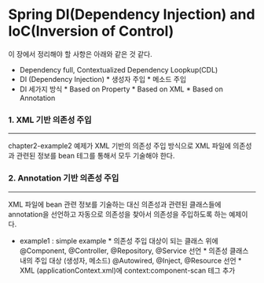 Spring DI(Dependency Injection) and IoC(Inversion of Control)
=======================================================================================
이 장에서 정리해야 할 사항은 아래와 같은 것 같다.

* Dependency full, Contextualized Dependency Loopkup(CDL)
* DI (Dependency Injection)
      * 생성자 주입
      * 메소드 주입
* DI 세가지 방식
      * Based on Property
      * Based on XML
      * Based on Annotation

### 1. XML 기반 의존성 주입
---------------------------------------------------------------------------------------
chapter2-example2 예제가 XML 기반의 의존성 주입 방식으로 XML 파일에 의존성과 관련된 정보를 bean 테그를 통해서 모두 기술해야 한다.

### 2. Annotation 기반 의존성 주입
---------------------------------------------------------------------------------------
XML 파일에 bean 관련 정보를 기술하는 대신 의존성과 관련된 클래스들에 annotation을 선언하고
자동으로 의존성을 찾아서 의존성을 주입하도록 하는 예제이다.

* example1 : simple example
      * 의존성 주입 대상이 되는 클래스 위에 @Component, @Controller, @Repository, @Service 선언
      * 의존성 클래스 내의 주입 대상 (생성자, 메소드) @Autowired, @Inject, @Resource 선언
      * XML (applicationContext.xml)에 context:component-scan 테그 추가
